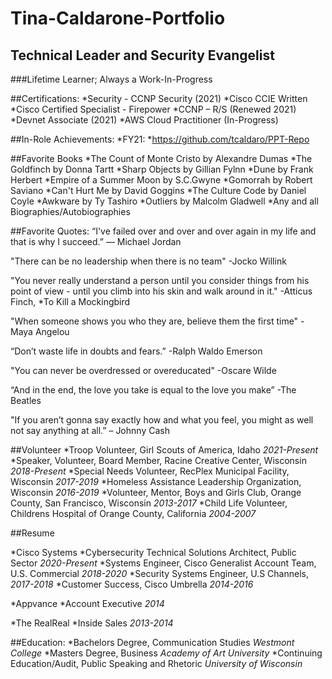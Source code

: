# Tina-Caldarone-Portfolio
## Technical Leader and Security Evangelist
###Lifetime Learner; Always a Work-In-Progress

##Certifications:
 *Security -  CCNP Security (2021)
  *Cisco CCIE Written
  *Cisco Certified Specialist - Firepower
 *CCNP – R/S (Renewed 2021)
 *Devnet Associate (2021)
 *AWS Cloud Practitioner (In-Progress)

##In-Role Achievements:
 *FY21:
    *https://github.com/tcaldaro/PPT-Repo

##Favorite Books
  *The Count of Monte Cristo by Alexandre Dumas
  *The Goldfinch by Donna Tartt
  *Sharp Objects by Gillian Fylnn 
  *Dune by Frank Herbert
  *Empire of a Summer Moon by S.C.Gwyne
  *Gomorrah by Robert Saviano
  *Can't Hurt Me by David Goggins
  *The Culture Code by Daniel Coyle
  *Awkware by Ty Tashiro
  *Outliers by Malcolm Gladwell
  *Any and all Biographies/Autobiographies

##Favorite Quotes:
 “I've failed over and over and over again in my life and that is why I succeed.”
  ― Michael Jordan

 "There can be no leadership when there is no team"
  -Jocko Willink
  
 "You never really understand a person until you consider things from his point of view - until you climb into his skin and walk around in it."
  -Atticus Finch, *To Kill a Mockingbird
  
  "When someone shows you who they are, believe them the first time"
  -Maya Angelou
  
  “Don’t waste life in doubts and fears.” 
    -Ralph Waldo Emerson
    
  "You can never be overdressed or overeducated"
    -Oscare Wilde
    
  “And in the end, the love you take is equal to the love you make”
    -The Beatles

  "If you aren’t gonna say exactly how and what you feel, you might as well not say anything at all.” 
    – Johnny Cash
    
##Volunteer
  *Troop Volunteer, Girl Scouts of America, Idaho *2021-Present*
  *Speaker, Volunteer, Board Member, Racine Creative Center, Wisconsin *2018-Present*
  *Special Needs Volunteer, RecPlex Municipal Facility, Wisconsin *2017-2019*
  *Homeless Assistance Leadership Organization, Wisconsin *2016-2019*
  *Volunteer, Mentor, Boys and Girls Club, Orange County, San Francisco, Wisconsin *2013-2017*
  *Child Life Volunteer, Childrens Hospital of Orange County, California *2004-2007*
    
##Resume

*Cisco Systems 
  *Cybersecurity Technical Solutions Architect, Public Sector *2020-Present*
  *Systems Engineer, Cisco Generalist Account Team,  U.S. Commercial *2018-2020*
  *Security Systems Engineer, U.S Channels, *2017-2018*
  *Customer Success, Cisco Umbrella *2014-2016*
 
 *Appvance
  *Account Executive *2014*
  
 *The RealReal
  *Inside Sales *2013-2014*

##Education:
 *Bachelors Degree, Communication Studies *Westmont College*
 *Masters Degree, Business *Academy of Art University*
 *Continuing Education/Audit, Public Speaking and Rhetoric *University of Wisconsin*
